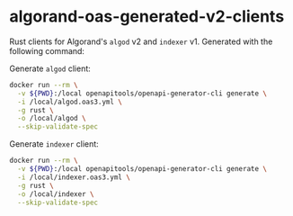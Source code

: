 # algorand-oas-generated-v2-clients

Rust clients for Algorand's `algod` v2 and `indexer` v1. Generated with the following command:

Generate `algod` client:

```bash
docker run --rm \
  -v ${PWD}:/local openapitools/openapi-generator-cli generate \
  -i /local/algod.oas3.yml \
  -g rust \
  -o /local/algod \
  --skip-validate-spec
```

Generate `indexer` client:

```bash
docker run --rm \
  -v ${PWD}:/local openapitools/openapi-generator-cli generate \
  -i /local/indexer.oas3.yml \
  -g rust \
  -o /local/indexer \
  --skip-validate-spec
```
